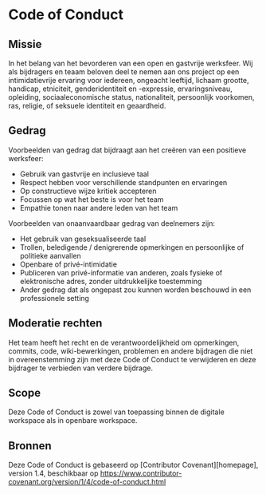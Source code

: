 # Code of Conduct

## Missie
In het belang van het bevorderen van een open en gastvrije werksfeer. Wij als
bijdragers en teaam beloven deel te nemen aan ons project op een intimidatievrije ervaring voor iedereen, ongeacht leeftijd, lichaam
grootte, handicap, etniciteit, genderidentiteit en -expressie, ervaringsniveau,
opleiding, sociaaleconomische status, nationaliteit, persoonlijk voorkomen, ras,
religie, of seksuele identiteit en geaardheid.

## Gedrag
Voorbeelden van gedrag dat bijdraagt aan het creëren van een positieve werksfeer:

* Gebruik van gastvrije en inclusieve taal
* Respect hebben voor verschillende standpunten en ervaringen
* Op constructieve wijze kritiek accepteren
* Focussen op wat het beste is voor het team
* Empathie tonen naar andere leden van het team

Voorbeelden van onaanvaardbaar gedrag van deelnemers zijn:

* Het gebruik van geseksualiseerde taal
* Trollen, beledigende / denigrerende opmerkingen en persoonlijke of politieke aanvallen
* Openbare of privé-intimidatie
* Publiceren van privé-informatie van anderen, zoals fysieke of elektronische
  adres, zonder uitdrukkelijke toestemming
* Ander gedrag dat als ongepast zou kunnen worden beschouwd in een
  professionele setting

## Moderatie rechten
Het team heeft het recht en de verantwoordelijkheid om
opmerkingen, commits, code, wiki-bewerkingen, problemen en andere bijdragen
die niet in overeenstemming zijn met deze Code of Conduct te verwijderen en deze bijdrager te verbieden van verdere bijdrage.

## Scope
Deze Code of Conduct is zowel van toepassing binnen de digitale workspace als in openbare workspace.

## Bronnen
Deze Code of Conduct is gebaseerd op [Contributor Covenant][homepage], version 1.4,
beschikbaar op https://www.contributor-covenant.org/version/1/4/code-of-conduct.html
